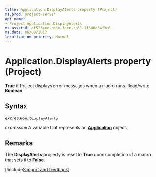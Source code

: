 ```yaml
---
title: Application.DisplayAlerts property (Project)
ms.prod: project-server
api_name:
- Project.Application.DisplayAlerts
ms.assetid: ef5234ee-cdee-3eee-ca31-1f680d34f9c6
ms.date: 06/08/2017
localization_priority: Normal
---
```



# Application.DisplayAlerts property (Project)

 **True** if Project displays error messages when a macro runs. Read/write **Boolean**.


## Syntax

_expression_. `DisplayAlerts`

_expression_ A variable that represents an **[Application](Project.Application.md)** object.


## Remarks

The  **DisplayAlerts** property is reset to **True** upon completion of a macro that sets it to **False**.

[!include[Support and feedback](~/includes/feedback-boilerplate.md)]